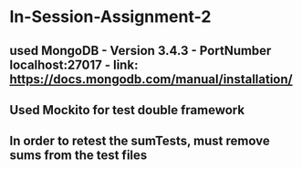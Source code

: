 # In-Session-Assignment-2

## used MongoDB - Version 3.4.3 - PortNumber localhost:27017 - link: https://docs.mongodb.com/manual/installation/

## Used Mockito for test double framework

## In order to retest the sumTests, must remove sums from the test files
